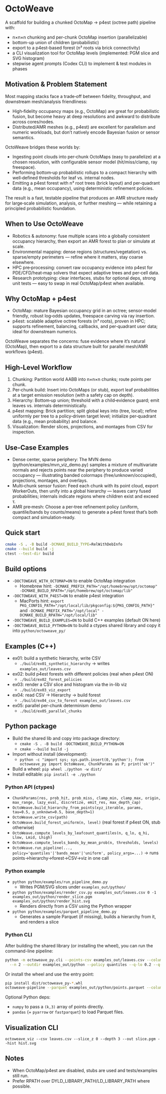 # OctoWeave

A scaffold for building a chunked OctoMap → p4est (octree path) pipeline with:
- n×n×n chunking and per-chunk OctoMap insertion (parallelizable)
- bottom-up union of children (probabilistic)
- export to a p4est-based forest (n³ roots via brick connectivity)
- a CLI visualization tool for OctoMap levels (implemented: PGM slice and SVG histogram)
- stepwise agent prompts (Codex CLI) to implement & test modules in phases

## Motivation & Problem Statement

Most mapping stacks face a trade‑off between fidelity, throughput, and downstream
mesh/analysis friendliness:

- High‑fidelity occupancy maps (e.g., OctoMap) are great for probabilistic fusion,
  but become heavy at deep resolutions and awkward to distribute across cores/nodes.
- Distributed/AMR meshes (e.g., p4est) are excellent for parallelism and
  numeric workloads, but don’t natively encode Bayesian fusion or sensor semantics.

OctoWeave bridges these worlds by:

- Ingesting point clouds into per‑chunk OctoMaps (easy to parallelize) at a chosen
  resolution, with configurable sensor model (hit/miss/clamp, ray freespace).
- Performing bottom‑up probabilistic rollups to a compact hierarchy with well‑defined
  thresholds for leaf vs. internal nodes.
- Emitting a p4est forest with n³ root trees (brick layout) and per‑quadrant data
  (e.g., mean occupancy), using deterministic refinement policies.

The result is a fast, testable pipeline that produces an AMR structure ready for
large‑scale simulation, analysis, or further meshing — while retaining a principled
probabilistic foundation.

## When to Use OctoWeave

- Robotics & autonomy: fuse multiple scans into a globally consistent occupancy
  hierarchy, then export an AMR forest to plan or simulate at scale.
- Environmental mapping: dense regions (structures/vegetation) vs. sparse/empty
  perimeters — refine where it matters, stay coarse elsewhere.
- HPC pre‑processing: convert raw occupancy evidence into p4est for PDE/CFD/heat‑map
  solvers that expect adaptive trees and per‑cell data.
- Research prototyping: clear interfaces, stubs for optional deps, strong unit
  tests — easy to swap in real OctoMap/p4est when available.

## Why OctoMap + p4est

- OctoMap: mature Bayesian occupancy grid in an octree; sensor‑model friendly,
  robust log‑odds updates, freespace carving via ray insertion.
- p4est: scalable adaptive octree forests (n³ roots), proven in HPC; supports
  refinement, balancing, callbacks, and per‑quadrant user data; ideal for downstream numerics.

OctoWeave separates the concerns: fuse evidence where it’s natural (OctoMap), then
export to a data structure built for parallel mesh/AMR workflows (p4est).

## High‑Level Workflow

1) Chunking: Partition world AABB into n×n×n chunks; route points per chunk.
2) Per‑chunk build: Insert into OctoMaps (or stub), export leaf probabilities at a
   target emission resolution (with a safety cap on depth).
3) Hierarchy: Bottom‑up union; threshold with a child‑evidence guard; emit leaves vs.
   internals deterministically.
4) p4est mapping: Brick partition; split global keys into (tree, local); refine
   uniformly per tree to a policy‑driven target level; initialize per‑quadrant data
   (e.g., mean probability) and balance.
5) Visualization: Render slices, projections, and montages from CSV for inspection.

## Use‑Case Examples

- Dense center, sparse periphery: The MVN demo (python/examples/mvn_viz_demo.py)
  samples a mixture of multivariate normals and rejects points near the periphery
  to produce varied occupancy — illustrating banded colormaps (free/unknown/occupied),
  projections, montages, and overlays.
- Multi‑chunk sensor fusion: Feed each chunk with its point cloud, export WorkerOuts,
  then unify into a global hierarchy — leaves carry fused probabilities; internals
  indicate regions where children exist and exceed τ.
- AMR pre‑mesh: Choose a per‑tree refinement policy (uniform, quantile/bands by
  counts/means) to generate a p4est forest that’s both compact and simulation‑ready.

## Quick start
```bash
cmake -S . -B build -DCMAKE_BUILD_TYPE=RelWithDebInfo
cmake --build build -j
ctest --test-dir build
```

## Build options
- `-DOCTOWEAVE_WITH_OCTOMAP=ON` to enable OctoMap integration
  - Homebrew hint: `-DCMAKE_PREFIX_PATH="/opt/homebrew/opt/octomap" -DCMAKE_BUILD_RPATH="/opt/homebrew/opt/octomap/lib"`
- `-DOCTOWEAVE_WITH_P4EST=ON` to enable p4est integration
  - MacPorts hint: `export PKG_CONFIG_PATH="/opt/local/lib/pkgconfig:${PKG_CONFIG_PATH}"` and `-DCMAKE_PREFIX_PATH="/opt/local" -DCMAKE_BUILD_RPATH="/opt/local/lib"`
- `-DOCTOWEAVE_BUILD_EXAMPLES=ON` to build C++ examples (default ON here)
- `-DOCTOWEAVE_BUILD_PYTHON=ON` to build a ctypes shared library and copy it into `python/octoweave_py/`

## Examples (C++)
- ex01: build a synthetic hierarchy, write CSV
  - `./build/ex01_synthetic_hierarchy` → writes `examples_out/leaves.csv`
- ex02: build p4est forests with different policies (real when p4est ON)
  - `./build/ex02_forest_policies`
- ex03: render a CSV slice and histogram via the in-lib viz
  - `./build/ex03_viz_export`
- ex04: read CSV → Hierarchy → build forest
  - `./build/ex04_csv_to_forest examples_out/leaves.csv`
- ex05: parallel per-chunk determinism demo
  - `./build/ex05_parallel_chunks`

## Python package
- Build the shared lib and copy into package directory:
  - `cmake -S . -B build -DOCTOWEAVE_BUILD_PYTHON=ON`
  - `cmake --build build -j`
- Import without install (development):
  - `python -c "import sys; sys.path.insert(0,'python'); from octoweave_py import OctoWeave, ChunkParams as P; print('ok')"`
- Build a wheel: `pip wheel ./python -w dist/`
- Install editable: `pip install -e ./python`

### Python API (ctypes)
- `ChunkParams(res, prob_hit, prob_miss, clamp_min, clamp_max, origin, max_range, lazy_eval, discretize, emit_res, max_depth_cap)`
- `OctoWeave.build_hierarchy_from_points(xyz_iterable, params, tau=0.5, p_unknown=0.5, base_depth=1)`
- `OctoWeave.write_csv(path)`
- `OctoWeave.build_forest_uniform(n, level)` (real forest if p4est ON, stub otherwise)
- `OctoWeave.compute_levels_by_leafcount_quantiles(n, q_lo, q_hi, Llow, Lmid, Lhigh)`
- `OctoWeave.compute_levels_bands_by_mean_prob(n, thresholds, levels)`
- `OctoWeave.run_pipeline(..., policy='quantiles'|'bands_mean'|'uniform', policy_args=...)` → runs points→hierarchy→forest→CSV→viz in one call

### Python example
- `python python/examples/run_pipeline_demo.py`
  - Writes PGM/SVG slices under `examples_out/python/`
- `python python/examples/render_csv.py examples_out/leaves.csv 0 -1 examples_out/python/render_slice.pgm examples_out/python/render_hist.svg`
  - Renders directly from a CSV using the Python wrapper
- `python python/examples/parquet_pipeline_demo.py`
  - Generates a sample Parquet (if missing), builds a hierarchy from it, and renders a slice

### Python CLI
After building the shared library (or installing the wheel), you can run the command-line pipeline:
```bash
python -m octoweave_py.cli --points-csv examples_out/leaves.csv --columns x,y,z \
  --n 2 --outdir examples_out/python --policy quantiles --q-lo 0.2 --q-hi 0.8 --Llow 4 --Lmid 7 --Lhigh 10
```
Or install the wheel and use the entry point:
```bash
pip install dist/octoweave_py-*.whl
octoweave-pipeline --parquet examples_out/python/points.parquet --columns x,y,z --n 2 --outdir examples_out/python
```

Optional Python deps:
- `numpy` to pass a `(k,3)` array of points directly.
- `pandas` (+ `pyarrow` or `fastparquet`) to load Parquet files.

## Visualization CLI
`octoweave_viz --csv leaves.csv --slice_z 0 --depth 3 --out slice.pgm --hist hist.svg`

## Notes
- When OctoMap/p4est are disabled, stubs are used and tests/examples still run.
- Prefer RPATH over DYLD_LIBRARY_PATH/LD_LIBRARY_PATH where possible.
